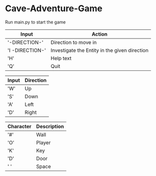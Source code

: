 # Cave-Adventure-Game

Run main.py to start the game

| Input | Action |
| ------- | --- |
| '-DIRECTION-' | Direction to move in |
| 'I -DIRECTION-' | Investigate the Entity in the given direction |
| 'H' | Help text|
| 'Q' | Quit |

| Input | Direction |
| ------- | --- |
| 'W' | Up |
| 'S' | Down |
| 'A' | Left |
| 'D' | Right |

| Character | Description |
| ------- | --- |
| '#' | Wall |
| 'O' | Player |
| 'K' | Key |
| 'D' | Door |
| ' ' | Space |
